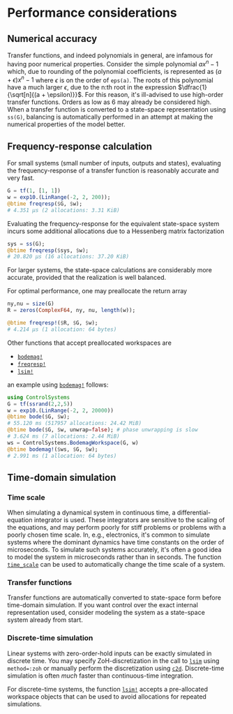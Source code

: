 # Performance considerations

## Numerical accuracy
Transfer functions, and indeed polynomials in general, are infamous for having poor numerical properties. Consider the simple polynomial $ax^n - 1$ which, due to rounding of the polynomial coefficients, is represented as $(a+\epsilon)x^n - 1$ where $\epsilon$ is on the order of `eps(a)`. The roots of this polynomial have a much larger $\epsilon$, due to the n:th root in the expression $\dfrac{1}{\sqrt[n]{(a + \epsilon)}}$. For this reason, it's ill-advised to use high-order transfer functions. Orders as low as 6 may already be considered high. When a transfer function is converted to a state-space representation using `ss(G)`, balancing is automatically performed in an attempt at making the numerical properties of the model better.



## Frequency-response calculation
For small systems (small number of inputs, outputs and states), evaluating the frequency-response of a transfer function is reasonably accurate and very fast.

```julia
G = tf(1, [1, 1])
w = exp10.(LinRange(-2, 2, 200));
@btime freqresp($G, $w);
# 4.351 μs (2 allocations: 3.31 KiB)
```
Evaluating the frequency-response for the equivalent state-space system incurs some additional allocations due to a Hessenberg matrix factorization

```julia
sys = ss(G);
@btime freqresp($sys, $w);
# 20.820 μs (16 allocations: 37.20 KiB)
```

For larger systems, the state-space calculations are considerably more accurate, provided that the realization is well balanced.

For optimal performance, one may preallocate the return array
```julia
ny,nu = size(G)
R = zeros(ComplexF64, ny, nu, length(w));

@btime freqresp!($R, $G, $w);
# 4.214 μs (1 allocation: 64 bytes)
```

Other functions that accept preallocated workspaces are
- [`bodemag!`](@ref)
- [`freqresp!`](@ref)
- [`lsim!`](@ref)

an example using [`bodemag!`](@ref) follows:
```julia
using ControlSystems
G = tf(ssrand(2,2,5))
w = exp10.(LinRange(-2, 2, 20000))
@btime bode($G, $w);
# 55.120 ms (517957 allocations: 24.42 MiB)
@btime bode($G, $w, unwrap=false); # phase unwrapping is slow
# 3.624 ms (7 allocations: 2.44 MiB)
ws = ControlSystems.BodemagWorkspace(G, w)
@btime bodemag!($ws, $G, $w);
# 2.991 ms (1 allocation: 64 bytes)
```



## Time-domain simulation

### Time scale
When simulating a dynamical system in continuous time, a differential-equation integrator is used. These integrators are sensitive to the scaling of the equations, and may perform poorly for stiff problems or problems with a poorly chosen time scale. In, e.g., electronics, it's common to simulate systems where the dominant dynamics have time constants on the order of microseconds. To simulate such systems accurately, it's often a good idea to model the system in microseconds rather than in seconds. The function [`time_scale`](@ref) can be used to automatically change the time scale of a system.

### Transfer functions
Transfer functions are automatically converted to state-space form before time-domain simulation. If you want control over the exact internal representation used, consider modeling the system as a state-space system already from start. 

### Discrete-time simulation
Linear systems with zero-order-hold inputs can be exactly simulated in discrete time. You may specify ZoH-discretization in the call to [`lsim`](@ref) using `method=:zoh` or manually perform the discretization using [`c2d`](@ref). Discrete-time simulation is often *much* faster than continuous-time integration.

For discrete-time systems, the function [`lsim!`](@ref) accepts a pre-allocated workspace objects that can be used to avoid allocations for repeated simulations.

